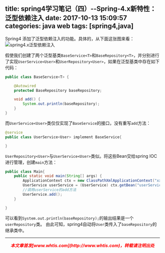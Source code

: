 title: spring4学习笔记（四）--Spring-4.x新特性：泛型依赖注入
date: 2017-10-13 15:09:57
categories: java web
tags: [spring4,java]
---

Spring4 添加了泛型依赖注入的功能。具体的，从下面这张图来看：
![spring4.x泛型依赖注入](spring4.x泛型依赖注入.jpg)

假使我们创建了两个泛型基类`BaseService<T>`和`BaseRepository<T>`，并分别进行了实现`UserService<User>`和`UserRepository<User>`，如果在泛型基类中存在如下代码：

```java
public class BaseService<T> {

    @Autowired
    protected BaseRepository baseRepository;

    void add() {
        System.out.println(baseRepository);
    }
}
```

而`UserService<User>`类仅仅实现了`BaseService`的接口，没有重写`add`方法：

```java
@service
public class UserService<User> implement BaseService{

}
```

`UserRepository<User>`与`UserService<User>`类似。将这些Bean交给spring IOC进行管理，创建`main`方法：

```java
public class Main{
    public static void main(String[] args) {
        ApplicationContext ctx = new ClassPathXmlApplicationContext("xxx.xml");
        UserService userService = (UserService) ctx.getBean("userService");
        //调用userService的add方法
        UserService.add();
    }

}
```

可以看到`System.out.println(baseRepository);`的输出结果是一个`userRepository`类。
由此可知，spring4自动将`User`类传入了`baseRepository`的继承类中。

---
<div align="center" style="color:red;width=80px;height:90px;" onmouseout="this.style.border='1px solid blue'" onmouseover="this.style.border='none'">
<p style="font-weight:bold;font-style:italic;">本文章首发[www.whtis.com](http://www.whtis.com)，转载请注明出处</p>
</div>
